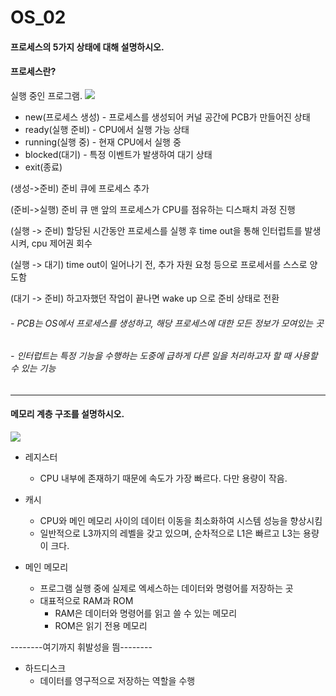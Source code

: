 # OS_02
####  프로세스의 5가지 상태에 대해 설명하시오. 
#### 프로세스란?
실행 중인 프로그램.
<img src="https://thebook.io/img/080367/028.jpg">
- new(프로세스 생성) - 프로세스를 생성되어 커널 공간에 PCB가 만들어진 상태
- ready(실행 준비) - CPU에서 실행 가능 상태
- running(실행 중) - 현재 CPU에서 실행 중
- blocked(대기) - 특정 이벤트가 발생하여 대기 상태 
- exit(종료)

(생성->준비) 준비 큐에 프로세스 추가

(준비->실행) 준비 큐 맨 앞의 프로세스가 CPU를 점유하는 디스패치 과정 진행

(실행 -> 준비) 할당된 시간동안 프로세스를 실행 후 time out을 통해 인터럽트를 발생시켜, cpu 제어권 회수

(실행 -> 대기) time out이 일어나기 전, 추가 자원 요청 등으로 프로세서를 스스로 양도함

(대기 -> 준비) 하고자했던 작업이 끝나면 wake up 으로 준비 상태로 전환

###### - PCB는 OS에서 프로세스를 생성하고, 해당 프로세스에 대한 모든 정보가 모여있는 곳
###### - 인터럽트는 특정 기능을 수행하는 도중에 급하게 다른 일을 처리하고자 할 때 사용할 수 있는 기능

---
#### 메모리 계층 구조를 설명하시오.
<img src="https://velog.velcdn.com/images/ajm0718/post/237f19d7-d9e2-4b14-b8a4-4fd7814532b8/image.png">

- 레지스터
  - CPU 내부에 존재하기 때문에 속도가 가장 빠르다. 다만 용량이 작음.

- 캐시 
    - CPU와 메인 메모리 사이의 데이터 이동을 최소화하여 시스템 성능을 향상시킴
    - 일반적으로 L3까지의 레벨을 갖고 있으며, 순차적으로 L1은 빠르고 L3는 용량이 크다.
- 메인 메모리
  - 프로그램 실행 중에 실제로 엑세스하는 데이터와 명령어를 저장하는 곳 
  - 대표적으로 RAM과 ROM
    - RAM은 데이터와 명령어를 읽고 쓸 수 있는 메모리
    - ROM은 읽기 전용 메모리

--------여기까지 휘발성을 띔--------
- 하드디스크
  - 데이터를 영구적으로 저장하는 역할을 수행

